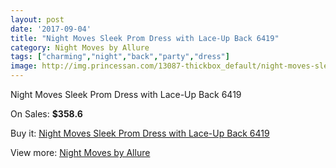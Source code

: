 ```yaml
---
layout: post
date: '2017-09-04'
title: "Night Moves Sleek Prom Dress with Lace-Up Back 6419"
category: Night Moves by Allure
tags: ["charming","night","back","party","dress"]
image: http://img.princessan.com/13087-thickbox_default/night-moves-sleek-prom-dress-with-lace-up-back-6419.jpg
---
```

Night Moves Sleek Prom Dress with Lace-Up Back 6419

On Sales: **$358.6**
<a href="https://www.princessan.com/en/night-moves-by-allure/6205-night-moves-sleek-prom-dress-with-lace-up-back-6419.html"><amp-img layout="responsive" width="600" height="600" src="//img.princessan.com/13087-thickbox_default/night-moves-sleek-prom-dress-with-lace-up-back-6419.jpg" alt="Night Moves Sleek Prom Dress with Lace-Up Back 6419 0" /></a>
<a href="https://www.princessan.com/en/night-moves-by-allure/6205-night-moves-sleek-prom-dress-with-lace-up-back-6419.html"><amp-img layout="responsive" width="600" height="600" src="//img.princessan.com/13090-thickbox_default/night-moves-sleek-prom-dress-with-lace-up-back-6419.jpg" alt="Night Moves Sleek Prom Dress with Lace-Up Back 6419 1" /></a>
<a href="https://www.princessan.com/en/night-moves-by-allure/6205-night-moves-sleek-prom-dress-with-lace-up-back-6419.html"><amp-img layout="responsive" width="600" height="600" src="//img.princessan.com/13089-thickbox_default/night-moves-sleek-prom-dress-with-lace-up-back-6419.jpg" alt="Night Moves Sleek Prom Dress with Lace-Up Back 6419 2" /></a>
<a href="https://www.princessan.com/en/night-moves-by-allure/6205-night-moves-sleek-prom-dress-with-lace-up-back-6419.html"><amp-img layout="responsive" width="600" height="600" src="//img.princessan.com/13088-thickbox_default/night-moves-sleek-prom-dress-with-lace-up-back-6419.jpg" alt="Night Moves Sleek Prom Dress with Lace-Up Back 6419 3" /></a>

Buy it: [Night Moves Sleek Prom Dress with Lace-Up Back 6419](https://www.princessan.com/en/night-moves-by-allure/6205-night-moves-sleek-prom-dress-with-lace-up-back-6419.html "Night Moves Sleek Prom Dress with Lace-Up Back 6419")

View more: [Night Moves by Allure](https://www.princessan.com/en/49-night-moves-by-allure "Night Moves by Allure")